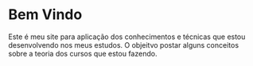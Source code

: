 # Bem Vindo 
Este é meu site para aplicação dos conhecimentos e técnicas que estou desenvolvendo nos meus estudos.
O objeitvo postar alguns conceitos sobre a teoria dos cursos que estou fazendo.
